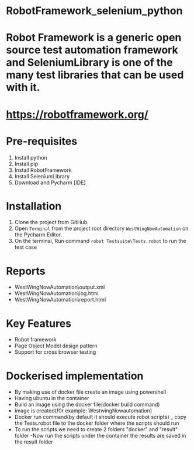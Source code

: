 # RobotFramework_selenium_python
# Robot Framework is a generic open source test automation framework and SeleniumLibrary is one of the many test libraries that can be used with it.

# https://robotframework.org/

# Pre-requisites
1. Install python
2. Install pip
3. Install RobotFramework
4. Install SeleniumLibrary
5. Download and Pycharm [IDE]

# Installation
1. Clone the project from GitHub.
2. Open `Terminal` from the project root directory `WestWingNowAutomation`  on the Pycharm Editor.
3. On the terminal, Run command `robot Testsuite\Tests.robot` to run the test case


# Reports
- WestWingNowAutomation\output.xml
- WestWingNowAutomation\log.html
- WestWingNowAutomation\report.html


# Key Features
- Robot framework
- Page Object Model design pattern
- Support for cross browser testing

# Dockerised implementation
- By making use of docker file create an image using powershell
- Having ubuntu in the container
- Build an image using the docker file(docker build command)
- image is created(f0r example: WestwingNowautomation)
- Docker run command(by default it should execute robot scripts)
_ copy the Tests.robot file to the docker folder where the scripts should run
- To run the scripts we need to create 2 folders "docker" and "result" folder
-Now run the scripts under the container the results are saved in the result folder  
    